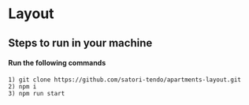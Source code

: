 
# Layout


## Steps to run in your machine

#### Run the following commands
```
1) git clone https://github.com/satori-tendo/apartments-layout.git
2) npm i
3) npm run start
```
